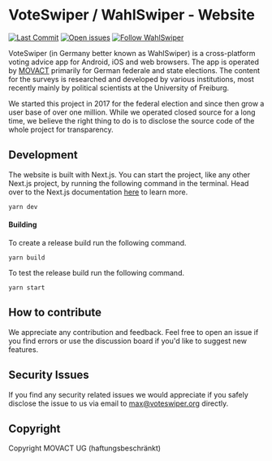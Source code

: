 # VoteSwiper / WahlSwiper - Website

[![Last Commit](https://img.shields.io/github/last-commit/movact/voteswiper-web)](https://github.com/MOVACT/voteswiper-web/commits) [![Open issues](https://img.shields.io/github/issues/movact/voteswiper-web)](https://github.com/MOVACT/voteswiper-web/issues) [![Follow WahlSwiper](https://img.shields.io/twitter/follow/wahlswiper)](https://www.twitter.com/wahlswiper)

VoteSwiper (in Germany better known as WahlSwiper) is a cross-platform voting advice app for Android, iOS and web browsers. The app is operated by [MOVACT](https://www.movact.de) primarily for German federale and state elections. The content for the surveys is researched and developed by various institutions, most recently mainly by political scientists at the University of Freiburg.

We started this project in 2017 for the federal election and since then grow a user base of over one million. While we operated closed source for a long time, we believe the right thing to do is to disclose the source code of the whole project for transparency.

## Development

The website is built with Next.js. You can start the project, like any other Next.js project, by running the following command in the terminal. Head over to the Next.js documentation [here](https://nextjs.org/docs/getting-started) to learn more.

```console
yarn dev
```

#### Building

To create a release build run the following command.

```console
yarn build
```

To test the release build run the following command.

```console
yarn start
```

## How to contribute

We appreciate any contribution and feedback. Feel free to open an issue if you find errors or use the discussion board if you'd like to suggest new features.

## Security Issues

If you find any security related issues we would appreciate if you safely disclose the issue to us via email to [max@voteswiper.org](mailto:max@voteswiper.org) directly.

## Copyright

Copyright MOVACT UG (haftungsbeschränkt)
